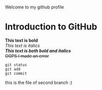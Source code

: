 Welcome to my github profile
# Introduction to GitHub
**This text is bold**\
*This text is italics*\
***This text is both bold and italics***\
~~OOPS I made an error~~



```
git status
git add
git commit
```
this is the file of second branch :)
